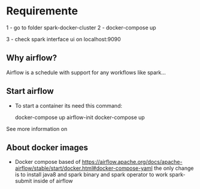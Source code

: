 # Requiremente

1 - go to folder spark-docker-cluster
2 - docker-compose up

3 - check spark interface ui on localhost:9090


## Why airflow?

Airflow is a schedule with support for any workflows like spark...

## Start airflow


- To start a container its need this command:

    docker-compose up airflow-init
    docker-compose up

See more information on 


## About docker images

- Docker compose based of https://airflow.apache.org/docs/apache-airflow/stable/start/docker.html#docker-compose-yaml the only change is to install  java8 and spark binary and spark operator to work spark-submit inside of airflow
